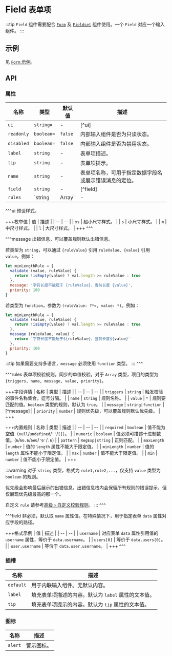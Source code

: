 # Field <small>表单项</small>

:::tip
`Field` 组件需要配合 [`Form`](./form) 及 [`Fieldset`](./fieldset) 组件使用。一个 `Field` 对应一个输入组件。
:::

## 示例

见 [`Form` 示例](./form#示例)。

## API

### 属性

| 名称 | 类型 | 默认值 | 描述 |
| -- | -- | -- | -- |
| `ui` | `string=` | - | [^ui] |
| `readonly` | `boolean=` | `false` | 内部输入组件是否为只读状态。 |
| `disabled` | `boolean=` | `false` | 内部输入组件是否为禁用状态。 |
| `label` | `string` | - | 表单项描述。 |
| `tip` | `string` | - | 表单项提示。 |
| `name` | `string` | - | 表单项名称，可用于指定数据字段名或展示错误消息的定位。 |
| `field` | `string` | - | [^field] |
| `rules` | `string|Array<Object>` | - | [^rules] |

^^^ui
预设样式。

+++枚举值
| 值 | 描述 |
| -- | -- |
| `xs` | 超小尺寸样式。 |
| `s` | 小尺寸样式。 |
| `m` | 中尺寸样式。 |
| `l` | 大尺寸样式。 |
+++
^^^

^^^message
出错信息，可以覆盖规则默认出错信息。

若类型为 `string`，可以通过 `{ruleValue}` 引用 `ruleValue`、`{value}` 引用 `value`。例如：

```js
let minLengthRule = {
  validate (value, ruleValue) {
    return !isEmpty(value) ? val.length >= ruleValue : true
  },
  message: '字符长度不能短于 {ruleValue}，当前长度 {value}',
  priority: 100
}
```

若类型为 `function`，参数为 `(ruleValue: ?*=, value: *)`。例如：

```js
let minLengthRule = {
  validate (value, ruleValue) {
    return !isEmpty(value) ? val.length >= ruleValue : true
  },
  message (ruleValue, value) {
    return `字符长度不能短于${ruleValue}，当前长度${value}`
  },
  priority: 100
}
```

:::tip
如果需要支持多语言，`message` 必须使用 `function` 类型。
:::
^^^

^^^rules
表单项校验规则，同步的单值校验。对于 `Array` 类型，项目的类型为 `{triggers, name, message, value, priority}`。

+++字段详情
| 名称 | 类型 | 描述 |
| -- | -- | -- |
| `triggers` | `string` | 触发校验的事件名称集合，逗号分隔。 |
| `name` | `string` | 规则名称。 |
| `value` | `*` | 规则要匹配的值。`boolean` 类型的规则，默认为 `true`。 |
| `message` | `string|function` | [^message] |
| `priority` | `number` | 规则优先级，可以覆盖规则默认优先级。 |
+++

+++内置规则
| 名称 | 类型 | 描述 |
| -- | -- | -- |
| `required` | `boolean` | 值不能为空值（`null`/`undefined`/`''`/`[]`）。 |
| `numeric` | `boolean` | 值必须可描述十进制数值。(`6`/`66.6`/`6e6`/`'6'`/`.6`) |
| `pattern` | `RegExp|string` | 正则匹配。 |
| `maxLength` | `number` | 值的 `length` 属性不能大于限定值。 |
| `minLength` | `number` | 值的 `length` 属性不能小于限定值。 |
| `max` | `number` | 值不能大于限定值。 |
| `min` | `number` | 值不能小于限定值。 |
+++

:::warning
对于 `string` 类型，格式为 `rule1,rule2,...`，仅支持 `value` 类型为 `boolean` 的规则。

优先级会影响最后展示的出错信息，出错信息栈内会保留所有规则的错误提示，但仅展现优先级最高的那一个。

自定义 `rule` 请参考[高级 › 自定义校验规则](../advanced/custom-rules)。
:::
^^^

^^^field
非必须，默认取 `name` 属性值。在特殊情况下，用于指定表单 `data` 属性对应字段的路径。

+++格式示例
| 值 | 描述 |
| -- | -- |
| `username` | 对应表单 `data` 属性引用值的 `username` 属性，等价于 `data.username`。 |
| `users[0]` | 等价于 `data.users[0]`。 |
| `user.username` | 等价于 `data.user.username`。 |
+++
^^^

### 插槽

| 名称 | 描述 |
| -- | -- |
| `default` | 用于内联输入组件。无默认内容。 |
| `label` | 填充表单项描述的内容。默认为 `label` 属性的文本值。 |
| `tip` | 填充表单项提示的内容。默认为 `tip` 属性的文本值。 |

### 图标

| 名称 | 描述 |
| -- | -- |
| `alert` | 警示图标。 |
